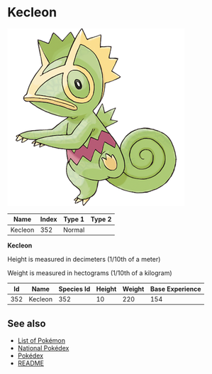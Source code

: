 # Kecleon


![Kecleon](images/352.png)

| **Name** | **Index** | **Type 1** | **Type 2** |
|----|----|----|----|
| Kecleon | 352 | Normal  |  |

**Kecleon** 


Height is measured in decimeters (1/10th of a meter)

Weight is measured in hectograms (1/10th of a kilogram)

| **Id** | **Name** | **Species Id** | **Height** | **Weight** | **Base Experience** |
|--------|----------|----------------|------------|------------|---------------------|
| 352 | Kecleon | 352 | 10 | 220 | 154 |


## See also

- [List of Pokémon](../pokemon.md)
- [National Pokédex](../national_pokedex.md)
- [Pokédex](../pokedex.md)
- [README](../README.md)
